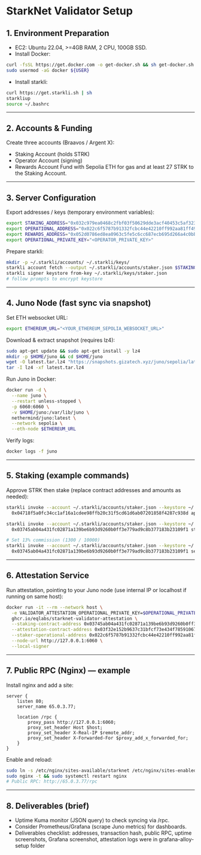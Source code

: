 # StarkNet Validator Setup


## 1. Environment Preparation
- EC2: Ubuntu 22.04, >=4GB RAM, 2 CPU, 100GB SSD.
- Install Docker:
```bash
curl -fsSL https://get.docker.com -o get-docker.sh && sh get-docker.sh
sudo usermod -aG docker ${USER}  
```
- Install starkli:
```bash
curl https://get.starkli.sh | sh
starkliup
source ~/.bashrc
```

---

## 2. Accounts & Funding
Create three accounts (Braavos / Argent X):
- Staking Account (holds STRK)
- Operator Account (signing)
- Rewards Account
Fund with Sepolia ETH for gas and at least 27 STRK to the Staking Account.

---

## 3. Server Configuration
Export addresses / keys (temporary environment variables):
```bash
export STAKING_ADDRESS="0x032c979ea0468c2fbf03f50629dde3acf40453c5af3232108c3a296068afa8e2"
export OPERATIONAL_ADDRESS="0x022c6f5787b91332fcbc44e42210ff992aa81ff497c0ffe2574f4ce94c4b3cb8"
export REWARDS_ADDRESS="0x052d0786ed8ea0963c5fe5c6cc687ecb695d266a4c0bbf6b00335c71f73f14fe"
export OPERATIONAL_PRIVATE_KEY="<OPERATOR_PRIVATE_KEY>"
```
Prepare starkli:
```bash
mkdir -p ~/.starkli/accounts/ ~/.starkli/keys/
starkli account fetch --output ~/.starkli/accounts/staker.json $STAKING_ADDRESS
starkli signer keystore from-key ~/.starkli/keys/staker.json
# follow prompts to encrypt keystore
```

---

## 4. Juno Node (fast sync via snapshot)
Set ETH websocket URL:
```bash
export ETHEREUM_URL="<YOUR_ETHEREUM_SEPOLIA_WEBSOCKET_URL>"
```
Download & extract snapshot (requires lz4):
```bash
sudo apt-get update && sudo apt-get install -y lz4
mkdir -p $HOME/juno && cd $HOME/juno
wget -O latest.tar.lz4 "https://snapshots.gizatech.xyz/juno/sepolia/latest.tar.lz4"
tar -I lz4 -xf latest.tar.lz4
```
Run Juno in Docker:
```bash
docker run -d \
  --name juno \
  --restart unless-stopped \
  -p 6060:6060 \
  -v $HOME/juno:/var/lib/juno \
  nethermind/juno:latest \
  --network sepolia \
  --eth-node $ETHEREUM_URL
```
Verify logs:
```bash
docker logs -f juno
```

---

## 5. Staking (example commands)
Approve STRK then stake (replace contract addresses and amounts as needed):
```bash
starkli invoke --account ~/.starkli/accounts/staker.json --keystore ~/.starkli/keys/staker.json --network sepolia \
  0x04718f5a0fc34cc1af16a1cdee98ffb20c31f5cd61d6ab07201858f4287c938d approve 0x03745ab04a431fc02871a139be6b93d9260b0ff3e779ad9c8b377183b23109f1 27000000000000000000 0

starkli invoke --account ~/.starkli/accounts/staker.json --keystore ~/.starkli/keys/staker.json --network sepolia \
  0x03745ab04a431fc02871a139be6b93d9260b0ff3e779ad9c8b377183b23109f1 stake 0x052d0786ed8ea0963c5fe5c6cc687ecb695d266a4c0bbf6b00335c71f73f14fe 0x022c6f5787b91332fcbc44e42210ff992aa81ff497c0ffe2574f4ce94c4b3cb8 27000000000000000000

# Set 13% commission (1300 / 10000)
starkli invoke --account ~/.starkli/accounts/staker.json --keystore ~/.starkli/keys/staker.json --network sepolia \
  0x03745ab04a431fc02871a139be6b93d9260b0ff3e779ad9c8b377183b23109f1 set_commission 1300
```

---

## 6. Attestation Service
Run attestation, pointing to your Juno node (use internal IP or localhost if running on same host):
```bash
docker run -it --rm --network host \
  -e VALIDATOR_ATTESTATION_OPERATIONAL_PRIVATE_KEY=$OPERATIONAL_PRIVATE_KEY \
  ghcr.io/eqlabs/starknet-validator-attestation \
  --staking-contract-address 0x03745ab04a431fc02871a139be6b93d9260b0ff3e779ad9c8b377183b23109f1 \
  --attestation-contract-address 0x03f32e152b9637c31bfcf73e434f78591067a01ba070505ff6ee195642c9acfb \
  --staker-operational-address 0x022c6f5787b91332fcbc44e42210ff992aa81ff497c0ffe2574f4ce94c4b3cb8 \
  --node-url http://127.0.0.1:6060 \
  --local-signer
```

---

## 7. Public RPC (Nginx) — example
Install nginx and add a site:
```nginx
server {
    listen 80;
    server_name 65.0.3.77;

    location /rpc {
        proxy_pass http://127.0.0.1:6060;
        proxy_set_header Host $host;
        proxy_set_header X-Real-IP $remote_addr;
        proxy_set_header X-Forwarded-For $proxy_add_x_forwarded_for;
    }
}
```
Enable and reload:
```bash
sudo ln -s /etc/nginx/sites-available/starknet /etc/nginx/sites-enabled/
sudo nginx -t && sudo systemctl restart nginx
# Public RPC: http://65.0.3.77/rpc
```

---

## 8. Deliverables (brief)
- Uptime Kuma monitor (JSON query) to check syncing via /rpc.
- Consider Prometheus/Grafana (scrape Juno metrics) for dashboards.
- Deliverables checklist: addresses, transaction hash, public RPC, uptime screenshots, Grafana screenshot, attestation logs were in grafana-alloy-setup folder
